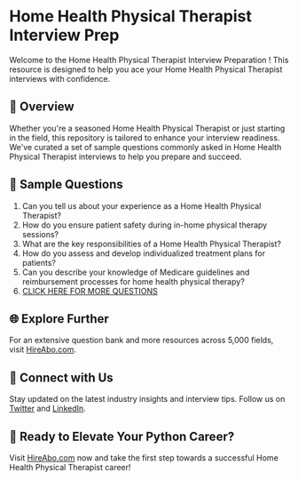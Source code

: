 # Home Health Physical Therapist Interview Prep

Welcome to the Home Health Physical Therapist Interview Preparation ! This resource is designed to help you ace your Home Health Physical Therapist interviews with confidence.

## 🚀 Overview

Whether you're a seasoned Home Health Physical Therapist or just starting in the field, this repository is tailored to enhance your interview readiness. We've curated a set of sample questions commonly asked in Home Health Physical Therapist interviews to help you prepare and succeed.

## 📝 Sample Questions

1. Can you tell us about your experience as a Home Health Physical Therapist?
2. How do you ensure patient safety during in-home physical therapy sessions?
3. What are the key responsibilities of a Home Health Physical Therapist?
4. How do you assess and develop individualized treatment plans for patients?
5. Can you describe your knowledge of Medicare guidelines and reimbursement processes for home health physical therapy?
6. [CLICK HERE FOR MORE QUESTIONS](https://hireabo.com/job/2_2_8/Home%20Health%20Physical%20Therapist)

## 🌐 Explore Further

For an extensive question bank and more resources across 5,000 fields, visit [HireAbo.com](https://www.hireabo.com).

## 📱 Connect with Us

Stay updated on the latest industry insights and interview tips. Follow us on [Twitter](https://twitter.com/hireabo) and [LinkedIn](https://www.linkedin.com/in/hire-abo-3609972a8/).

## 🚀 Ready to Elevate Your Python Career?

Visit [HireAbo.com](https://www.hireabo.com) now and take the first step towards a successful Home Health Physical Therapist career!